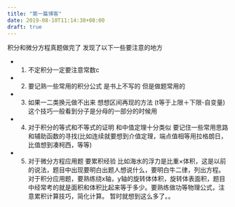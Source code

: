 ```yaml
---
title: "第一篇博客"
date: 2019-08-10T11:14:38+08:00
draft: true
---
```

积分和微分方程真题做完了
发现了以下一些要注意的地方
-  1. 不定积分一定要注意常数c
-  2. 要记熟一些常用的积分公式 是书上不写的 但是做题常用的
-  3. 如果一二类换元做不出来 想想区间再现的方法 (t等于上限＋下限-自变量) 这个技巧一般看到分子是分母的一部分的时候用
-  4. 对于积分的等式和不等式的证明 和中值定理十分类似 要记住一些常用思路和辅助函数的寻找(比如连续就要想到介值定理，端点值相等用拉格朗日，比值想到凑柯西，等等)
-  5. 对于微分方程应用题 要累积经验 比如海水的浮力是比重×体积，这是以前的说法，题目中出现要明白出题人想说什么，要明白牛二律，列出方程。对于积分应用题，要熟练绕x轴，y轴的旋转体体积，旋转体表面积，题目中经常考的就是面积和体积比起来等于多少。要熟练做功等物理公式，注意累积计算技巧，简化计算。
暂时就想到这么多了。。

